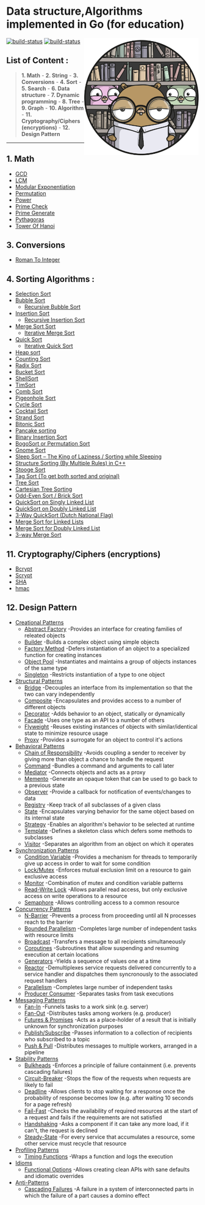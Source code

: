 # Data structure,Algorithms implemented in Go (for education)
<img align="right" alt="go-pic" width="300px" src="./0.icons/n.png" />


[comment]: <> (Data structure, Ciphers, Conversions,Design Patterns,Dynamic Programming,Genetic Algorithm,)

[comment]: <> (Graphs,Tree,Math,Search, Sorts, String)
<a href="https://img.shields.io/badge/license-MIT-green"><img alt="build-status" src="https://img.shields.io/badge/license-MIT-green" /></a>
<a href="https://www.t.me/shahriarraka"><img alt="build-status" src="https://img.shields.io/badge/telegram-shahriarahmed-red" /></a>

## List of Content :

> **1. Math** - **2. String** - **3. Conversions** - **4. Sort** - **5. Search** - **6. Data structure** - **7. Dynamic programming** - **8. Tree** - **9. Graph** - **10. Algorithm** - **11. Cryptography/Ciphers (encryptions)** - **12. Design Pattern**

---
## 1. Math
* [GCD](./1.Math/1.GCD.go)
* [LCM](./1.Math/2.LCM.go)
* [Modular Exponentiation](./1.Math/3.ModularExponentiation.go)
* [Permutation](./1.Math/9.Permutation.go)
* [Power](./1.Math/6.Power.go)
* [Prime Check](./1.Math/4.PrimeCheck.go)
* [Prime Generate](./1.Math/5.GeneratePrime.go)
* [Pythagoras](./1.Math/7.Pythagoras.go)
* [Tower Of Hanoi](./1.Math/8.towerOfHanoi.go)

[comment]: <> (* [Sieve]&#40;./math/sieve/&#41;)
## 3. Conversions
* [Roman To Integer](./3.conversion/1.RomanToInt.go)
## 4. Sorting Algorithms :
* [Selection Sort](./4.Sort/1.SelectionSort.go) <br>
* [Bubble Sort](./4.Sort/2.bubbleSort.go) <br>
  * [Recursive Bubble Sort](./4.Sort/3.RecursiveBubbleSort.go) <br>
* [Insertion Sort](./4.Sort/4.InsertionSort.go) <br>
  * [Recursive Insertion Sort](./4.Sort/5.RecursiveInsertionSort.go) <br>
* [ Merge Sort Sort](./4.Sort/6.MergeSort.go) <br>
  * [Iterative Merge Sort](./4.Sort/7.IterativeMergeSort.go) <br>
* [Quick Sort ](./4.Sort/8.QuickSort.go) <br>
  * [Iterative Quick Sort](./4.Sort/9.IterativeQuickSort.go) <br>
* [Heap sort](./4.Sort/10.HeapSort.go) <br>
* [Counting Sort](./4.Sort/11.CountingSort.go) <br>
* [Radix Sort](./4.Sort/12.RedixSort.go) <br>
* [Bucket Sort](./4.Sort/13.BucketSort.go) <br>
* [ShellSort](./4.Sort/14.ShellSort.go) <br>
* [TimSort](./4.Sort/15.TimSort.go) <br>
* [Comb Sort](./4.Sort/16.CombSort.go) <br>
* [Pigeonhole Sort ](./4.Sort/17.PigeonholeSort.go) <br>
* [Cycle Sort](./4.Sort/18.CycleSort.go) <br>
* [Cocktail Sort](./4.Sort/19.CocktailSort.go) <br>
* [Strand Sort](./4.Sort/20.StrandSort.go) <br>
* [Bitonic Sort](./4.Sort/21.BitonicSort.go) <br>
* [Pancake sorting](./4.Sort/22.Pancake%20sorting.go) <br>
* [Binary Insertion Sort](./4.Sort/23.Binary%20Insertion%20Sort.go) <br>
* [BogoSort or Permutation Sort](./4.Sort/24.BogoSort%20or%20Permutation%20Sort.go) <br>
* [Gnome Sort](./4.Sort/25.Gnome%20Sort.go) <br>
* [Sleep Sort – The King of Laziness / Sorting while Sleeping](./4.Sort/26.Sorting%20while%20Sleeping.go) <br>
* [Structure Sorting (By Multiple Rules) in C++](./4.Sort/27.Structure%20Sorting%20(By%20Multiple%20Rules)%20in%20C++.go) <br>
* [Stooge Sort](./4.Sort/28.Stooge%20Sort.go) <br>
* [Tag Sort (To get both sorted and original)](./4.Sort/29.Tag%20Sort%20(To%20get%20both%20sorted%20and%20original).go) <br>
* [Tree Sort](./4.Sort/30.Tree%20Sort.go) <br>
* [Cartesian Tree Sorting](./4.Sort/31.Cartesian%20Tree%20Sorting.go) <br>
* [Odd-Even Sort / Brick Sort](./4.Sort/32.Odd-Even%20Sort%20-%20Brick%20Sort.go) <br>
* [QuickSort on Singly Linked List](./4.Sort/33.QuickSort%20on%20Singly%20Linked%20List.go) <br>
* [QuickSort on Doubly Linked List](./4.Sort/34.QuickSort%20on%20Doubly%20Linked%20List.go) <br>
* [3-Way QuickSort (Dutch National Flag)](./4.Sort/35.3-Way%20QuickSort%20(Dutch%20National%20Flag).go) <br>
* [Merge Sort for Linked Lists](./4.Sort/36.Merge%20Sort%20for%20Linked%20Lists.go) <br>
* [Merge Sort for Doubly Linked List](./4.Sort/37.Merge%20Sort%20for%20Doubly%20Linked%20List.go) <br>
* [3-way Merge Sort](./4.Sort/38.3-way%20Merge%20Sort.go) <br>
##   11. Cryptography/Ciphers (encryptions)
* [Bcrypt](./11.Ciphers/2.bcrypt/main.go) <br>
* [Scrypt](./11.Ciphers/3.Scrypt/main.go) <br>
* [SHA](./11.Ciphers/4.sha/main.go) <br>
* [hmac](./11.Ciphers/5.hmac/main.go) <br>
##  12. Design Pattern
* [Creational Patterns](./) <br>
  * [Abstract Factory](./) -Provides an interface for creating families of releated objects <br>
  * [Builder](./) -Builds a complex object using simple objects<br>
  * [Factory Method](./) -Defers instantiation of an object to a specialized function for creating instances <br>
  * [Object Pool](./) -Instantiates and maintains a group of objects instances of the same type<br>
  * [Singleton](./) -Restricts instantiation of a type to one object<br>
* [Structural Patterns](./) <br>
  * [Bridge](./) -Decouples an interface from its implementation so that the two can vary independently<br>
  * [Composite](./) -Encapsulates and provides access to a number of different objects<br>
  * [Decorator](./) -Adds behavior to an object, statically or dynamically <br>
  * [Facade](./) -Uses one type as an API to a number of others<br>
  * [Flyweight](./) -Reuses existing instances of objects with similar/identical state to minimize resource usage<br>
  * [Proxy](./) -Provides a surrogate for an object to control it's actions<br>
* [Behavioral Patterns](./) <br>
  * [Chain of Responsibility](./) -Avoids coupling a sender to receiver by giving more than object a chance to handle the request<br>
  * [Command](./) -Bundles a command and arguments to call later<br>
  * [Mediator](./) -Connects objects and acts as a proxy<br>
  * [Memento](./) -Generate an opaque token that can be used to go back to a previous state<br>
  * [Observer](./) -Provide a callback for notification of events/changes to data<br>
  * [Registry](./) -Keep track of all subclasses of a given class<br>
  * [State](./) -Encapsulates varying behavior for the same object based on its internal state<br>
  * [Strategy](./) -Enables an algorithm's behavior to be selected at runtime<br>
  * [Template](./) -Defines a skeleton class which defers some methods to subclasses<br>
  * [Visitor](./) -Separates an algorithm from an object on which it operates<br>
* [Synchronization Patterns](./) <br>
  * [Condition Variable](./) -Provides a mechanism for threads to temporarily give up access in order to wait for some condition <br>
  * [Lock/Mutex](./) -Enforces mutual exclusion limit on a resource to gain exclusive access <br>
  * [Monitor](./) -Combination of mutex and condition variable patterns<br>
  * [Read-Write Lock](./) -Allows parallel read access, but only exclusive access on write operations to a resource <br>
  * [Semaphore](./) -Allows controlling access to a common resource<br>
* [Concurrency Patterns](./) <br>
  * [N-Barrier](./) -Prevents a process from proceeding until all N processes reach to the barrier <br>
  * [Bounded Parallelism](./) -Completes large number of independent tasks with resource limits<br>
  * [Broadcast](./) -Transfers a message to all recipients simultaneously<br>
  * [Coroutines](./) -Subroutines that allow suspending and resuming execution at certain locations <br>
  * [Generators](./) -Yields a sequence of values one at a time<br>
  * [Reactor](./) -Demultiplexes service requests delivered concurrently to a service handler and dispatches them syncronously to the associated request handlers<br>
  * [Parallelism](./) -Completes large number of independent tasks<br>
  * [Producer Consumer](./) -Separates tasks from task executions<br>
* [Messaging Patterns](./) <br>
  * [Fan-In](./) -Funnels tasks to a work sink (e.g. server)<br>
  * [Fan-Out](./) -Distributes tasks among workers (e.g. producer) <br>
  * [Futures & Promises](./) -Acts as a place-holder of a result that is initially unknown for synchronization purposes<br>
  * [Publish/Subscribe](./) -Passes information to a collection of recipients who subscribed to a topic<br>
  * [Push & Pull](./) -Distributes messages to multiple workers, arranged in a pipeline<br>
* [Stability Patterns](./) <br>
  * [Bulkheads](./) -Enforces a principle of failure containment (i.e. prevents cascading failures) <br>
  * [Circuit-Breaker](./) -Stops the flow of the requests when requests are likely to fail<br>
  * [Deadline](./) -Allows clients to stop waiting for a response once the probability of response becomes low (e.g. after waiting 10 seconds for a page refresh)<br>
  * [Fail-Fast](./) -Checks the availability of required resources at the start of a request and fails if the requirements are not satisfied<br>
  * [Handshaking](./) -Asks a component if it can take any more load, if it can't, the request is declined<br>
  * [Steady-State](./) -For every service that accumulates a resource, some other service must recycle that resource<br>
* [Profiling Patterns](./) <br>
  * [Timing Functions](./) -Wraps a function and logs the execution<br>
* [Idioms](./) <br>
  * [Functional Options](./) -Allows creating clean APIs with sane defaults and idiomatic overrides<br>
* [Anti-Patterns](./) <br>
  * [Cascading Failures](./) -A failure in a system of interconnected parts in which the failure of a part causes a domino effect<br>








